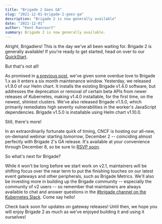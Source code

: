 ```yaml
---
title: "Brigade 2 Goes GA"
slug: "2021-12-01-brigade-2-goes-ga"
description: "Brigade 2 is now generally available"
date: "2021-12-01"
author: "Kent Rancourt"
summary: Brigade 2 is now generally available.
---
```


Alright, Brigadiers! This is the day we've all been waiting for. Brigade 2 is generally available! If you're ready to get started, head on over to our [QuickStart](https://docs.brigade.sh/intro/quickstart/).

But that's not all!

As promised in [a previous post](2021-11-17-brigade-v1-support-window), we've given some overdue love to Brigade 1.x as it enters a six month maintenance window. Yesterday, we released v1.9.0 of our Helm chart. It installs the existing Brigade v1.4.0 software, but addresses the deprecation or removal of certain beta APIs from newer releases of Kubernetes, making v1.4.0 installable, for the first time, on the newest, shiniest clusters. We've also released Brigade v1.5.0, which primarily remediates high severity vulnerabilities in the worker's JavaScript dependencies. Brigade v1.5.0 is installable using Helm chart v1.10.0.

Still, there's more!

In an extraordinarily fortunate quirk of timing, CNCF is hosting our all-new, on-demand webinar starting _tomorrow_, December 2 -- coinciding almost perfectly with Brigade 2's GA release. It's available at your convenience through December 8, so be sure to [RSVP soon](https://community.cncf.io/events/details/cncf-cncf-online-programs-presents-cncf-on-demand-webinar-so-whats-new-in-brigade-2/).

So what's next for Brigade?

While it won't be long before we start work on v2.1, maintainers will be shifting focus over the near term to put the finishing touches on our latest event gateways and other peripherals, such as Brigade Metrics. We'll also be investing more in building up the Brigade community -- especially the community of v2 users -- so remember that maintainers are always available to chat and answer questions in the [#brigade channel on the Kubernetes Slack](https://kubernetes.slack.com/messages/C87MF1RFD). Come say hello!

Check back soon for updates on gateway releases! Until then, we hope you will enjoy Brigade 2 as much as we've enjoyed building it and using it ourselves!
